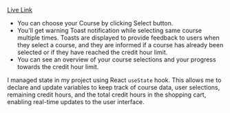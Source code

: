  <!-- Features -->
 [Live Link](https://itchy-jam.surge.sh)
-  You can choose your Course by clicking Select button.
-  You'll get warning Toast notification while selecting same course multiple times. Toasts are displayed to provide feedback to users when they select a course, and they are informed if a course has already been selected or if they have    reached the credit hour limit.
-  You can see an overview of your course selections and your progress towards the credit hour limit.

<!-- How did I manage state -->
I managed state in my project using React `useState` hook. This allows me to declare and update variables to keep track of course data, user selections, remaining credit hours, and the total credit hours in the shopping cart, enabling real-time updates to the user interface.